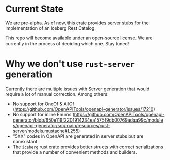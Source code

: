 # Current State
We are pre-alpha. As of now, this crate provides server stubs for the implementation of an Iceberg Rest Catalog.

This repo will become available under an open-source license. We are currently in the process of deciding which one. Stay tuned!


# Why we don't use `rust-server` generation
Currently there are multiple issues with Server generation that would require a lot of manual correction. Among others:
* No support for OneOf & AllOf (https://github.com/OpenAPITools/openapi-generator/issues/17210)
* No support for inline Enums (https://github.com/OpenAPITools/openapi-generator/blob/650e119f2201914234ea1575f9db00769adaa99c/modules/openapi-generator/src/main/resources/rust-server/models.mustache#L255)
* "5XX" codes in OpenAPI are generated in server stubs but are nonexistant
* The `iceberg` rust crate provides better structs with correct serializations that provide a number of convenient methods and builders.

